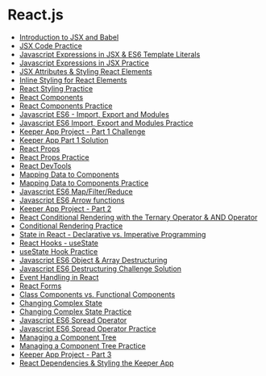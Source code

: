 # React.js

- [Introduction to JSX and Babel](https://github.com/devliwa/intro-to-jsx)
- [JSX Code Practice](https://github.com/devliwa/jsx-code-practice)
- [Javascript Expressions in JSX & ES6 Template Literals](https://github.com/devliwa/javascript-expressions-in-jsx)
- [Javascript Expressions in JSX Practice]()
- [JSX Attributes & Styling React Elements]()
- [Inline Styling for React Elements]()
- [React Styling Practice]()
- [React Components]()
- [React Components Practice]()
- [Javascript ES6 - Import, Export and Modules]()
- [Javascript ES6 Import, Export and Modules Practice]()
- [Keeper App Project - Part 1 Challenge]()
- [Keeper App Part 1 Solution]()
- [React Props]()
- [React Props Practice]()
- [React DevTools]()
- [Mapping Data to Components]()
- [Mapping Data to Components​ Practice]()
- [Javascript ES6 Map/Filter/Reduce]()
- [Javascript ES6 Arrow functions]()
- [Keeper App Project - Part 2]()
- [React Conditional Rendering with the Ternary Operator & AND Operator]()
- [Conditional Rendering Practice]()
- [State in React - Declarative vs. Imperative Programming]()
- [React Hooks - useState]()
- [useState Hook Practice]()
- [Javascript ES6 Object & Array Destructuring]()
- [Javascript ​ES6 Destructuring Challenge Solution]()
- [Event Handling in React]()
- [React Forms]()
- [Class Components vs. Functional Components]()
- [Changing Complex State]()
- [Changing Complex State Practice]()
- [Javascript ES6 Spread Operator]()
- [Javascript ES6 Spread Operator Practice]()
- [Managing a Component Tree]()
- [Managing a Component Tree Practice]()
- [Keeper App Project - Part 3]()
- [React Dependencies & Styling the Keeper App]()
  
